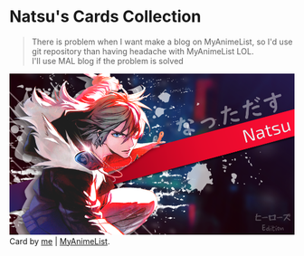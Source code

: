 # Natsu\'s Cards Collection
> There is problem when I want make a blog on MyAnimeList, so I'd use git repository than having headache with MyAnimeList LOL.<br />
I'll use MAL blog if the problem is solved

![card #1](1.png)
Card by [me](https://github.com/nattadasu) | [MyAnimeList](https://myanimelist.net/profile/nattadasu).